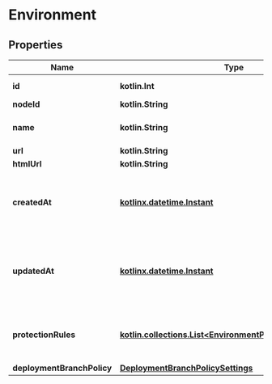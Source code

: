 
# Environment

## Properties
Name | Type | Description | Notes
------------ | ------------- | ------------- | -------------
**id** | **kotlin.Int** | The id of the environment. | 
**nodeId** | **kotlin.String** |  | 
**name** | **kotlin.String** | The name of the environment. | 
**url** | **kotlin.String** |  | 
**htmlUrl** | **kotlin.String** |  | 
**createdAt** | [**kotlinx.datetime.Instant**](kotlinx.datetime.Instant.md) | The time that the environment was created, in ISO 8601 format. | 
**updatedAt** | [**kotlinx.datetime.Instant**](kotlinx.datetime.Instant.md) | The time that the environment was last updated, in ISO 8601 format. | 
**protectionRules** | [**kotlin.collections.List&lt;EnvironmentProtectionRulesInner&gt;**](EnvironmentProtectionRulesInner.md) | Built-in deployment protection rules for the environment. |  [optional]
**deploymentBranchPolicy** | [**DeploymentBranchPolicySettings**](DeploymentBranchPolicySettings.md) |  |  [optional]



